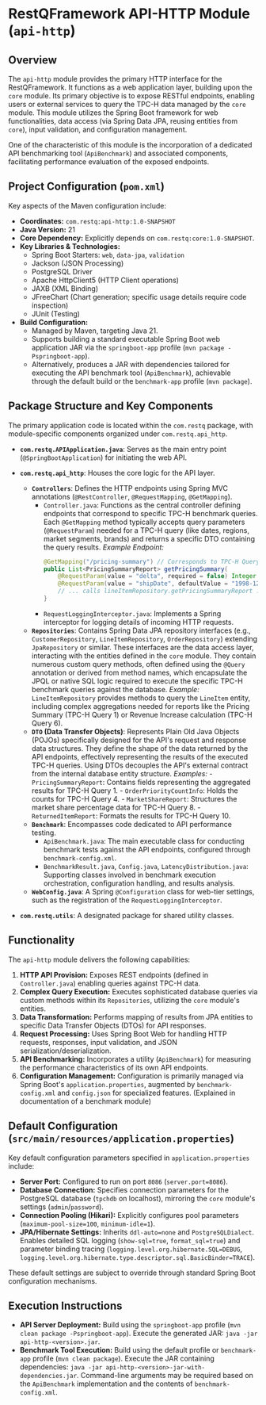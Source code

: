 # RestQFramework API-HTTP Module (`api-http`)

## Overview

The `api-http` module provides the primary HTTP interface for the RestQFramework. It functions as a web application layer, building upon the `core` module. Its primary objective is to expose RESTful endpoints, enabling users or external services to query the TPC-H data managed by the `core` module. This module utilizes the Spring Boot framework for web functionalities, data access (via Spring Data JPA, reusing entities from `core`), input validation, and configuration management.

One of the characteristic of this module is the incorporation of a dedicated API benchmarking tool (`ApiBenchmark`) and associated components, facilitating performance evaluation of the exposed endpoints.

## Project Configuration (`pom.xml`)

Key aspects of the Maven configuration include:

- **Coordinates:** `com.restq:api-http:1.0-SNAPSHOT`
- **Java Version:** 21
- **Core Dependency:** Explicitly depends on `com.restq:core:1.0-SNAPSHOT`.
- **Key Libraries & Technologies:**
    - Spring Boot Starters: `web`, `data-jpa`, `validation`
    - Jackson (JSON Processing)
    - PostgreSQL Driver
    - Apache HttpClient5 (HTTP Client operations)
    - JAXB (XML Binding)
    - JFreeChart (Chart generation; specific usage details require code inspection)
    - JUnit (Testing)
- **Build Configuration:**
    - Managed by Maven, targeting Java 21.
    - Supports building a standard executable Spring Boot web application JAR via the `springboot-app` profile (`mvn package -Pspringboot-app`).
    - Alternatively, produces a JAR with dependencies tailored for executing the API benchmark tool (`ApiBenchmark`), achievable through the default build or the `benchmark-app` profile (`mvn package`).

## Package Structure and Key Components

The primary application code is located within the `com.restq` package, with module-specific components organized under `com.restq.api_http`.

- **`com.restq.APIApplication.java`**: Serves as the main entry point (`@SpringBootApplication`) for initiating the web API.

- **`com.restq.api_http`**: Houses the core logic for the API layer.
    - **`Controllers`**: Defines the HTTP endpoints using Spring MVC annotations (`@RestController`, `@RequestMapping`, `@GetMapping`).
        - `Controller.java`: Functions as the central controller defining endpoints that correspond to specific TPC-H benchmark queries. Each `@GetMapping` method typically accepts query parameters (`@RequestParam`) needed for a TPC-H query (like dates, regions, market segments, brands) and returns a specific DTO containing the query results.
            *Example Endpoint:*
            ```java
            @GetMapping("/pricing-summary") // Corresponds to TPC-H Query 1
            public List<PricingSummaryReport> getPricingSummary(
                @RequestParam(value = "delta", required = false) Integer delta, 
                @RequestParam(value = "shipDate", defaultValue = "1998-12-01") LocalDate shipDate) {
                // ... calls lineItemRepository.getPricingSummaryReport ...
            }
            ```
        - `RequestLoggingInterceptor.java`: Implements a Spring interceptor for logging details of incoming HTTP requests.
    - **`Repositories`**: Contains Spring Data JPA repository interfaces (e.g., `CustomerRepository`, `LineItemRepository`, `OrderRepository`) extending `JpaRepository` or similar. These interfaces are the data access layer, interacting with the entities defined in the `core` module. They contain numerous custom query methods, often defined using the `@Query` annotation or derived from method names, which encapsulate the JPQL or native SQL logic required to execute the specific TPC-H benchmark queries against the database.
        *Example:* `LineItemRepository` provides methods to query the `LineItem` entity, including complex aggregations needed for reports like the Pricing Summary (TPC-H Query 1) or Revenue Increase calculation (TPC-H Query 6).
    - **`DTO` (Data Transfer Objects)**: Represents Plain Old Java Objects (POJOs) specifically designed for the API's request and response data structures. They define the shape of the data returned by the API endpoints, effectively representing the results of the executed TPC-H queries. Using DTOs decouples the API's external contract from the internal database entity structure.
        *Examples:* 
          - `PricingSummaryReport`: Contains fields representing the aggregated results for TPC-H Query 1.
          - `OrderPriorityCountInfo`: Holds the counts for TPC-H Query 4.
          - `MarketShareReport`: Structures the market share percentage data for TPC-H Query 8.
          - `ReturnedItemReport`: Formats the results for TPC-H Query 10.
    - **`Benchmark`**: Encompasses code dedicated to API performance testing.
        - `ApiBenchmark.java`: The main executable class for conducting benchmark tests against the API endpoints, configured through `benchmark-config.xml`.
        - `BenchmarkResult.java`, `Config.java`, `LatencyDistribution.java`: Supporting classes involved in benchmark execution orchestration, configuration handling, and results analysis.
    - **`WebConfig.java`**: A Spring `@Configuration` class for web-tier settings, such as the registration of the `RequestLoggingInterceptor`.

- **`com.restq.utils`**: A designated package for shared utility classes.

## Functionality

The `api-http` module delivers the following capabilities:

1.  **HTTP API Provision:** Exposes REST endpoints (defined in `Controller.java`) enabling queries against TPC-H data.
2.  **Complex Query Execution:** Executes sophisticated database queries via custom methods within its `Repositories`, utilizing the `core` module's entities.
3.  **Data Transformation:** Performs mapping of results from JPA entities to specific Data Transfer Objects (DTOs) for API responses.
4.  **Request Processing:** Uses Spring Boot Web for handling HTTP requests, responses, input validation, and JSON serialization/deserialization.
5.  **API Benchmarking:** Incorporates a utility (`ApiBenchmark`) for measuring the performance characteristics of its own API endpoints.
6.  **Configuration Management:** Configuration is primarily managed via Spring Boot's `application.properties`, augmented by `benchmark-config.xml` and `config.json` for specialized features. (Explained in documentation of a benchmark module)

## Default Configuration (`src/main/resources/application.properties`)

Key default configuration parameters specified in `application.properties` include:

- **Server Port:** Configured to run on port `8086` (`server.port=8086`).
- **Database Connection:** Specifies connection parameters for the PostgreSQL database (`tpchdb` on localhost), mirroring the `core` module's settings (`admin`/`password`).
- **Connection Pooling (Hikari):** Explicitly configures pool parameters (`maximum-pool-size=100`, `minimum-idle=1`).
- **JPA/Hibernate Settings:** Inherits `ddl-auto=none` and `PostgreSQLDialect`. Enables detailed SQL logging (`show-sql=true`, `format_sql=true`) and parameter binding tracing (`logging.level.org.hibernate.SQL=DEBUG`, `logging.level.org.hibernate.type.descriptor.sql.BasicBinder=TRACE`).

These default settings are subject to override through standard Spring Boot configuration mechanisms.

## Execution Instructions

- **API Server Deployment:** Build using the `springboot-app` profile (`mvn clean package -Pspringboot-app`). Execute the generated JAR: `java -jar api-http-<version>.jar`.
- **Benchmark Tool Execution:** Build using the default profile or `benchmark-app` profile (`mvn clean package`). Execute the JAR containing dependencies: `java -jar api-http-<version>-jar-with-dependencies.jar`. Command-line arguments may be required based on the `ApiBenchmark` implementation and the contents of `benchmark-config.xml`.
